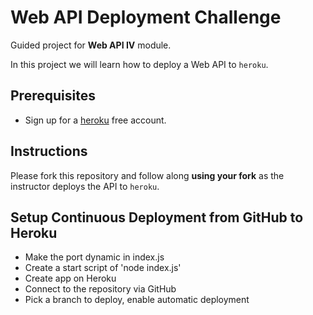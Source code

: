 # Web API Deployment Challenge

Guided project for **Web API IV** module.

In this project we will learn how to deploy a Web API to `heroku`.

## Prerequisites

- Sign up for a [heroku](https://www.heroku.com/) free account.

## Instructions

Please fork this repository and follow along **using your fork** as the instructor deploys the API to `heroku`.

## Setup Continuous Deployment from GitHub to Heroku

- Make the port dynamic in index.js
- Create a start script of 'node index.js'
- Create app on Heroku
- Connect to the repository via GitHub
- Pick a branch to deploy, enable automatic deployment
